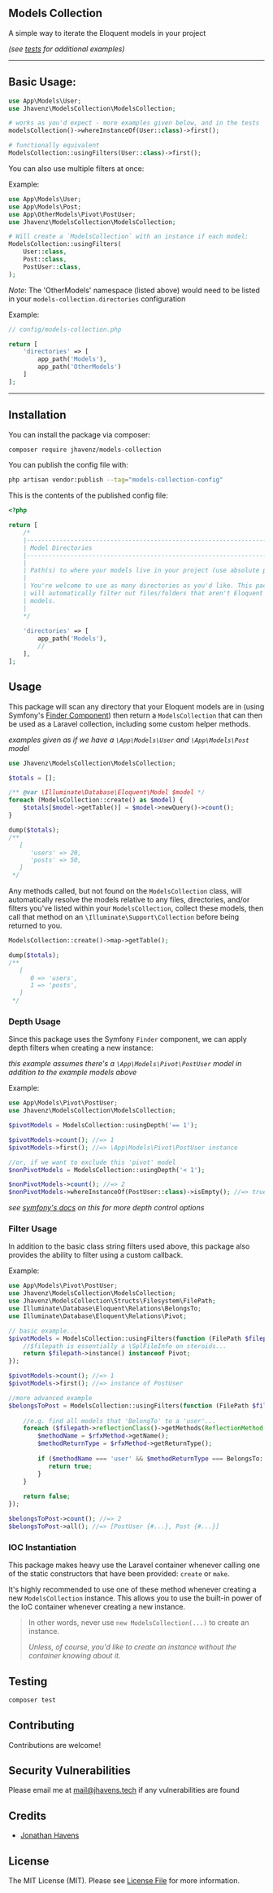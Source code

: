 ## Models Collection

A simple way to iterate the Eloquent models in your project

_(see [tests](/tests) for additional examples)_

---

## Basic Usage:

```php
use App\Models\User;
use Jhavenz\ModelsCollection\ModelsCollection;

# works as you'd expect - more examples given below, and in the tests
modelsCollection()->whereInstanceOf(User::class)->first();

# functionally equivalent
ModelsCollection::usingFilters(User::class)->first(); 
```

You can also use multiple filters at once:

Example:

```php
use App\Models\User;
use App\Models\Post;
use App\OtherModels\Pivot\PostUser;
use Jhavenz\ModelsCollection\ModelsCollection;

# Will create a `ModelsCollection` with an instance if each model:
ModelsCollection::usingFilters(
    User::class, 
    Post::class, 
    PostUser::class,
);
````

*Note*:
The 'OtherModels' namespace (listed above) would need to be listed in your `models-collection.directories` configuration

Example:

```php
// config/models-collection.php

return [
    'directories' => [
        app_path('Models'),
        app_path('OtherModels')   
    ]
];
```

---

## Installation

You can install the package via composer:

```bash
composer require jhavenz/models-collection
```

You can publish the config file with:

```bash
php artisan vendor:publish --tag="models-collection-config"
```

This is the contents of the published config file:

```php
<?php

return [
    /*
    |--------------------------------------------------------------------------
    | Model Directories
    |--------------------------------------------------------------------------
    | 
    | Path(s) to where your models live in your project (use absolute paths).
    |
    | You're welcome to use as many directories as you'd like. This package
    | will automatically filter out files/folders that aren't Eloquent
    | models.
    |
    */
    
    'directories' => [
        app_path('Models'),
        //
    ],
];
```

## Usage

This package will scan any directory that your Eloquent models are in
(using Symfony's [Finder Component](https://symfony.com/doc/current/components/finder.html))
then return a `ModelsCollection` that can then be used as a Laravel collection, including some custom helper methods.

_examples given as if we have a `\App\Models\User` and `\App\Models\Post` model_

```php
use Jhavenz\ModelsCollection\ModelsCollection;

$totals = [];

/** @var \Illuminate\Database\Eloquent\Model $model */
foreach (ModelsCollection::create() as $model) {
    $totals[$model->getTable()] = $model->newQuery()->count();
}

dump($totals);
/**
   [
      'users' => 20,
      'posts' => 50,
   ]
 */
```

Any methods called, but not found on the `ModelsCollection` class, will automatically resolve the models relative to
any files, directories, and/or filters you've listed within your `ModelsCollection`, collect these models, then call
that method on an `\Illuminate\Support\Collection` before being returned to you.

```php
ModelsCollection::create()->map->getTable();

dump($totals);
/**
   [
      0 => 'users',
      1 => 'posts',
   ]
 */
```

### Depth Usage

Since this package uses the Symfony `Finder` component, we can apply depth filters when creating a new instance:

_this example assumes there's a `\App\Models\Pivot\PostUser` model in addition to the example models above_

Example:

```php
use App\Models\Pivot\PostUser;
use Jhavenz\ModelsCollection\ModelsCollection;

$pivotModels = ModelsCollection::usingDepth('== 1');

$pivotModels->count(); //=> 1
$pivotModels->first(); //=> \App\Models\Pivot\PostUser instance

//or, if we want to exclude this 'pivot' model
$nonPivotModels = ModelsCollection::usingDepth('< 1');

$nonPivotModels->count(); //=> 2
$nonPivotModels->whereInstanceOf(PostUser::class)->isEmpty(); //=> true
```

_see [symfony's docs](https://symfony.com/doc/current/components/finder.html#directory-depth) on this
for more depth control options_

### Filter Usage

In addition to the basic class string filters used above, this package also provides the ability to
filter using a custom callback.

Example:

```php
use App\Models\Pivot\PostUser;
use Jhavenz\ModelsCollection\ModelsCollection;
use Jhavenz\ModelsCollection\Structs\Filesystem\FilePath;
use Illuminate\Database\Eloquent\Relations\BelongsTo;
use Illuminate\Database\Eloquent\Relations\Pivot;

// basic example...
$pivotModels = ModelsCollection::usingFilters(function (FilePath $filepath) {
    //$filepath is essentially a \SplFileInfo on steroids...
    return $filepath->instance() instanceof Pivot;
});

$pivotModels->count(); //=> 1
$pivotModels->first(); //=> instance of PostUser

//more advanced example
$belongsToPost = ModelsCollection::usingFilters(function (FilePath $filepath) {
    
    //e.g. find all models that 'BelongTo' to a 'user'...
    foreach ($filepath->reflectionClass()->getMethods(ReflectionMethod::IS_PUBLIC) as $rfxMethod) {
        $methodName = $rfxMethod->getName();
        $methodReturnType = $rfxMethod->getReturnType();
        
        if ($methodName === 'user' && $methodReturnType === BelongsTo::class) {
           return true;
        }
    }
    
    return false;
});

$belongsToPost->count(); //=> 2
$belongsToPost->all(); //=> [PostUser {#...}, Post {#...}]
```

### IOC Instantiation

This package makes heavy use the Laravel container whenever calling one of the static constructors
that have been provided: `create` or `make`.

It's highly recommended to use one of these method whenever creating a new `ModelsCollection` instance.
This allows you to use the built-in power of the IoC container whenever creating a new instance.

> In other words, never use `new ModelsCollection(...)` to create an instance.
>
> _Unless, of course, you'd like to create an instance without the container knowing about it._

## Testing

```bash
composer test
```

## Contributing

Contributions are welcome!

## Security Vulnerabilities

Please email me at mail@jhavens.tech if any vulnerabilities are found

## Credits

- [Jonathan Havens](https://github.com/jhavenz)

## License

The MIT License (MIT). Please see [License File](LICENSE.md) for more information.
